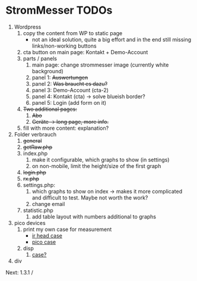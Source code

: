 # StromMesser TODOs

1. Wordpress
   1. copy the content from WP to static page
      * not an ideal solution, quite a big effort and in the end still missing links/non-working buttons
   1. cta button on main page: Kontakt + Demo-Account
   1. parts / panels
      1. main page: change strommesser image (currently white background)
      1. panel 1: ~~Auswertungen~~
      1. panel 2: ~~Was braucht es dazu?~~
      1. panel 3: Demo-Account (cta-2)
      1. panel 4: Kontakt (cta) -> solve blueish border?
      1. panel 5: Login (add form on it)
   1. ~~Two additional pages:~~
      1. ~~Abo~~
      1. ~~Geräte -> long page, more info.~~
   1. fill with more content: explanation?
2. Folder verbrauch
   1. ~~general~~
   2. ~~getRaw.php~~
   3. index.php
      1. make it configurable, which graphs to show (in settings)
      1. on non-mobile, limit the height/size of the first graph
   4. ~~login.php~~
   5. ~~rx.php~~
   6. settings.php:
      1. which graphs to show on index -> makes it more complicated and difficult to test. Maybe not worth the work?
      1. change email
   7. statistic.php
      1. add table layout with numbers additional to graphs
3. pico devices
   1. print my own case for measurement
      * [ir head case][irHeadCase]
      * [pico case][picoCase]
   1. disp
      1. [case?][displayCase]
4. div



Next: 1.3.1 / 


[displayCase]: https://www.thingiverse.com/thing:4767008
[irHeadCase]: https://www.thingiverse.com/thing:3378332
[picoCase]: [https://www.thingiverse.com/thing:4895274]
[micropython-ota]:[https://pypi.org/project/micropython-ota]